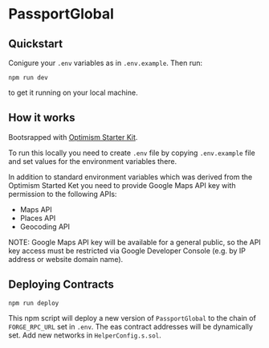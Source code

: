 # PassportGlobal

## Quickstart
Conigure your `.env` variables as in `.env.example`.
Then run:
```
npm run dev
```
to get it running on your local machine.

## How it works

Bootsrapped with [Optimism Starter Kit](https://github.com/ethereum-optimism/optimism-starter).

To run this locally you need to create `.env` file by copying `.env.example` file and set values for the environment variables there.

In addition to standard environment variables which was derived from the Optimism Started Ket you need to provide Google Maps API key with permission to the following APIs:

- Maps API
- Places API
- Geocoding API

NOTE: Google Maps API key will be available for a general public, so the API key access must be restricted via Google Developer Console (e.g. by IP address or website domain name).

## Deploying Contracts

```
npm run deploy
```

This npm script will deploy a new version of `PassportGlobal` to the chain of `FORGE_RPC_URL` set in `.env`. The eas contract addresses will be dynamically set. Add new networks in `HelperConfig.s.sol`.
